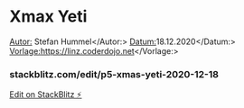 # Xmax Yeti

<Autor:> Stefan Hummel</Autor:>
<Datum:>18.12.2020</Datum:>
<Vorlage:>https://linz.coderdojo.net</Vorlage:>
### stackblitz.com/edit/p5-xmas-yeti-2020-12-18

[Edit on StackBlitz ⚡️](https://stackblitz.com/edit/p5-xmas-yeti-2020-12-18)